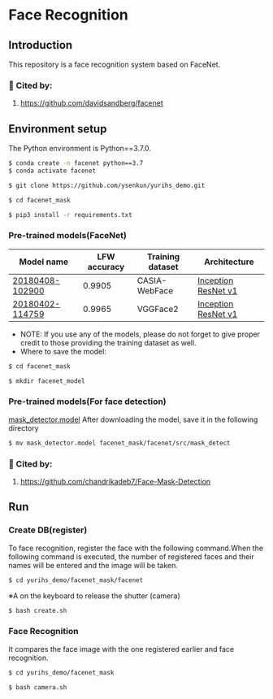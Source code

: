 # Face Recognition

## Introduction
This repository is a face recognition system based on FaceNet.
### :raising_hand: Cited by:
1. https://github.com/davidsandberg/facenet

## Environment setup
The Python environment is Python==3.7.0.
```bash
$ conda create -n facenet python==3.7
$ conda activate facenet
```
```bash
$ git clone https://github.com/ysenkun/yurihs_demo.git
```
```bash
$ cd facenet_mask
```
```bash
$ pip3 install -r requirements.txt
```
### Pre-trained models(FaceNet)
| Model name      | LFW accuracy | Training dataset | Architecture |
|-----------------|--------------|------------------|-------------|
| [20180408-102900](https://drive.google.com/open?id=1R77HmFADxe87GmoLwzfgMu_HY0IhcyBz) | 0.9905        | CASIA-WebFace    | [Inception ResNet v1](https://github.com/davidsandberg/facenet/blob/master/src/models/inception_resnet_v1.py) |
| [20180402-114759](https://drive.google.com/open?id=1EXPBSXwTaqrSC0OhUdXNmKSh9qJUQ55-) | 0.9965        | VGGFace2      | [Inception ResNet v1](https://github.com/davidsandberg/facenet/blob/master/src/models/inception_resnet_v1.py) |

* NOTE: If you use any of the models, please do not forget to give proper credit to those providing the training dataset as well.
* Where to save the model:
```bash
$ cd facenet_mask
```
```bash
$ mkdir facenet_model
```

### Pre-trained models(For face detection)
[mask_detector.model](https://drive.google.com/file/d/1DdaF3eRnlbv2ssvsJhHqlGQTnlhqK2wi/view?usp=sharing)
After downloading the model, save it in the following directory
```bash
$ mv mask_detector.model facenet_mask/facenet/src/mask_detect
```
### :raising_hand: Cited by:
1. https://github.com/chandrikadeb7/Face-Mask-Detection


## Run

### Create DB(register)
To face recognition, register the face with the following command.When the following command is executed, the number of registered faces and their names will be entered and the image will be taken.
```bash
$ cd yurihs_demo/facenet_mask/facenet
```
※A on the keyboard to release the shutter (camera)
```bash
$ bash create.sh
```

### Face Recognition
It compares the face image with the one registered earlier and face recognition.
```bash
$ cd yurihs_demo/facenet_mask
```

```bash
$ bash camera.sh
```
